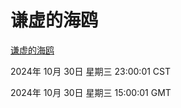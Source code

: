 # 谦虚的海鸥
[谦虚的海鸥](http://219.139.197.74:56308/qxdho/course/base/hotlink/index.php)

2024年 10月 30日 星期三 23:00:01 CST

2024年 10月 30日 星期三 15:00:01 GMT
